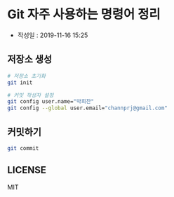 # Git 자주 사용하는 명령어 정리

- 작성일 : 2019-11-16 15:25

## 저장소 생성

```sh
# 저장소 초기화
git init

# 커밋 작성자 설정
git config user.name="박희찬"
git config --global user.email="channprj@gmail.com"
```

## 커밋하기

```sh
git commit
```

## LICENSE
MIT
